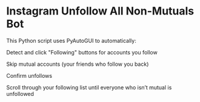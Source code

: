 # Instagram Unfollow All Non-Mutuals Bot
This Python script uses PyAutoGUI to automatically:

Detect and click "Following" buttons for accounts you follow

Skip mutual accounts (your friends who follow you back)

Confirm unfollows

Scroll through your following list until everyone who isn’t mutual is unfollowed
